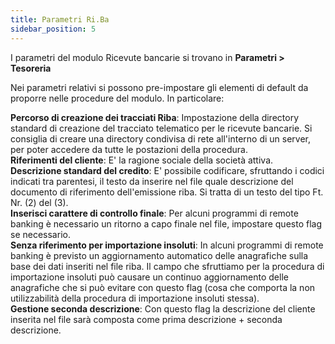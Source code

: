```yaml
---
title: Parametri Ri.Ba
sidebar_position: 5
---
```


I parametri del modulo Ricevute bancarie si trovano in **Parametri > Tesoreria**

Nei parametri relativi si possono pre-impostare gli elementi di default da proporre nelle procedure del modulo. In particolare:

**Percorso di creazione dei tracciati Riba**: Impostazione della  directory standard di creazione del tracciato telematico per le ricevute bancarie. Si consiglia di creare una directory condivisa di rete all'interno di un server, per poter accedere da tutte le postazioni della procedura.  
**Riferimenti del cliente**: E' la ragione sociale della società attiva.  
**Descrizione standard del credito**: E' possibile codificare, sfruttando i codici indicati tra parentesi, il testo da inserire nel file quale descrizione del documento di riferimento dell'emissione riba. Si tratta di un testo del tipo Ft. Nr. (2) del (3).  
**Inserisci carattere di controllo finale**: Per alcuni programmi di remote banking è necessario un ritorno a capo finale nel file, impostare questo flag se necessario.  
**Senza riferimento per importazione insoluti**: In alcuni programmi di remote banking è previsto un aggiornamento automatico delle anagrafiche sulla base dei dati inseriti nel file riba. Il campo che sfruttiamo per la procedura di importazione insoluti può causare un continuo aggiornamento delle anagrafiche che si può evitare con questo flag (cosa che comporta la non utilizzabilità della procedura di importazione insoluti stessa).  
**Gestione seconda descrizione**: Con questo flag la descrizione del cliente inserita nel file sarà composta come prima descrizione + seconda descrizione.  

